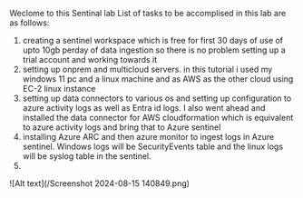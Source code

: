 
Weclome to this Sentinal lab
List of tasks to be accomplised in this lab are as follows:
1. creating a sentinel workspace which is free for first 30 days of use of upto 10gb perday of data ingestion so there is no problem setting up a trial account and working towards it
2. setting up onprem and multicloud servers. in this tutorial i used my windows 11 pc and a linux machine and as AWS as the other cloud using EC-2 linux instance  
3. setting up data connectors to various os and setting up configuration to azure activity logs as well as Entra id logs. I also went ahead and installed the data connector for AWS cloudformation which is equivalent to azure activity logs and bring that to Azure sentinel
4. installing Azure ARC and then azure monitor to ingest logs in Azure sentinel. Windows logs will be SecurityEvents table and the linux logs will be syslog table in the sentinel. 
5. 

![Alt text](/Screenshot 2024-08-15 140849.png)
